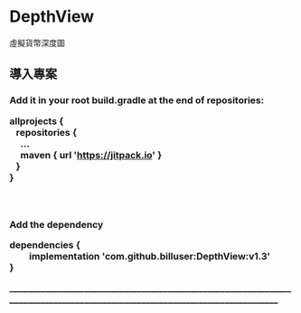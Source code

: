 # DepthView
虛擬貨幣深度圖<br>

<h2>導入專案</h><br>
<h3>Add it in your root build.gradle at the end of repositories: <br></h>

allprojects {<br>
  &nbsp;&nbsp;&nbsp;repositories {<br>
			&nbsp;&nbsp;&nbsp;&nbsp;&nbsp;...<br>
			&nbsp;&nbsp;&nbsp;&nbsp;&nbsp;maven { url 'https://jitpack.io' }<br>
		&nbsp;&nbsp;&nbsp;}<br>
	}<br>
  <br>
  <br>
  
<h3>Add the dependency <br></h>

dependencies {<br>
 &nbsp; &nbsp; &nbsp; &nbsp; &nbsp;implementation 'com.github.billuser:DepthView:v1.3'<br>
}<br>

_____________________________________________________________________________________________________________________________<br>

